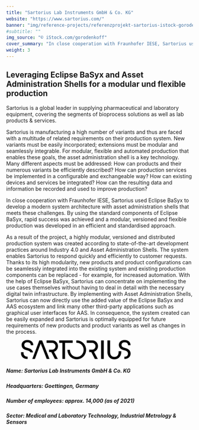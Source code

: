 ```yaml
---
title: "Sartorius Lab Instruments GmbH & Co. KG"
website: "https://www.sartorius.com/"
banner: "img/reference-projects/referenzprojekt-sartorius-istock-gorodenkoff-fraunhofer-iese.jpg"
#subtitle: ""
img_source: "© iStock.com/gorodenkoff"
cover_summary: "In close cooperation with Fraunhofer IESE, Sartorius used Eclipse BaSyx to develop a modern system architecture with asset administration shells that supports the manufacturing of a high number of product variants. By using the standard components of Eclipse BaSyx, rapid success was achieved and a modular, versioned and flexible production was developed in an efficient and standardized approach."
weight: 3
---
```


<div class="row">
  <div class=""><h2>Leveraging Eclipse BaSyx and Asset Administration Shells for a modular und flexible production</h2></div>
  <p>Sartorius is a global leader in supplying pharmaceutical and laboratory equipment, covering the segments of bioprocess solutions as well as lab products & services. </p>
  <p>Sartorius is manufacturing a high number of variants and thus are faced with a multitude of related requirements on their production system. New variants must be easily incorporated; extensions must be modular and seamlessly integrable. For modular, flexible and automated production that enables these goals, the asset administration shell is a key technology. Many different aspects must be addressed: How can products and their numerous variants be efficiently described? How can production services be implemented in a configurable and exchangeable way? How can existing devices and services be integrated? How can the resulting data and information be recorded and used to improve production?</p>
  <p>In close cooperation with Fraunhofer IESE, Sartorius used Eclipse BaSyx to develop a modern system architecture with asset administration shells that meets these challenges.  By using the standard components of Eclipse BaSyx, rapid success was achieved and a modular, versioned and flexible production was developed in an efficient and standardised approach. </p>
  <p>As a result of the project, a highly modular, versioned and distributed production system was created according to state-of-the-art development practices around Industry 4.0 and Asset Administration Shells. The system enables Sartorius to respond quickly and efficiently to customer requests. Thanks to its high modularity, new products and product configurations can be seamlessly integrated into the existing system and existing production components can be replaced - for example, for increased automation. With the help of Eclipse BaSyx, Sartorius can concentrate on implementing the use cases themselves without having to deal in detail with the necessary digital twin infrastructure. By implementing with Asset Administration Shells, Sartorius can now directly use the added value of the Eclipse BaSyx and AAS ecosystem and link many other third-party applications such as graphical user interfaces for AAS. In consequence, the system created can be easily expanded and Sartorius is optimally equipped for future requirements of new products and product variants as well as changes in the process.</p>
</div>
<!--
<div style="display: flex; align-items: stretch;  width: 100%; height: 100%;">
  <div style="display: flex;">
    <img src="img/Sartorius_logo.png" width="70%" style="margin-top: 20px; margin-botton:50px; object-fit: contain;"/>
  </div>
</div>
-->
<div class="row" style="padding-bottom:15px;">
    <figure class="img-right"><img src="./img/Sartorius_logo.png"></figure>
    <h5>Name:                Sartorius Lab Instruments GmbH & Co. KG</h5>
    <h5>Headquarters:        Goettingen, Germany</h5>
    <h5>Number of employees: approx. 14,000 (as of 2021)</h5>
    <h5>Sector:              Medical and Laboratory Technology, Industrial Metrology & Sensors</h5>
</div>